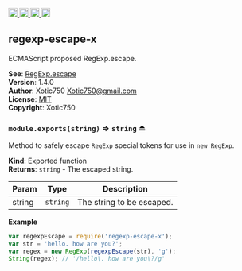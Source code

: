 <a href="https://travis-ci.org/Xotic750/regexp-escape-x"
   title="Travis status">
<img
   src="https://travis-ci.org/Xotic750/regexp-escape-x.svg?branch=master"
   alt="Travis status" height="18"/>
</a>
<a href="https://david-dm.org/Xotic750/regexp-escape-x"
   title="Dependency status">
<img src="https://david-dm.org/Xotic750/regexp-escape-x.svg"
   alt="Dependency status" height="18"/>
</a>
<a href="https://david-dm.org/Xotic750/regexp-escape-x#info=devDependencies"
   title="devDependency status">
<img src="https://david-dm.org/Xotic750/regexp-escape-x/dev-status.svg"
   alt="devDependency status" height="18"/>
</a>
<a href="https://badge.fury.io/js/regexp-escape-x" title="npm version">
<img src="https://badge.fury.io/js/regexp-escape-x.svg"
   alt="npm version" height="18"/>
</a>
<a name="module_regexp-escape-x"></a>

## regexp-escape-x
ECMAScript proposed RegExp.escape.

**See**: [RegExp.escape](https://github.com/benjamingr/RegExp.escape)  
**Version**: 1.4.0  
**Author**: Xotic750 <Xotic750@gmail.com>  
**License**: [MIT](&lt;https://opensource.org/licenses/MIT&gt;)  
**Copyright**: Xotic750  
<a name="exp_module_regexp-escape-x--module.exports"></a>

### `module.exports(string)` ⇒ <code>string</code> ⏏
Method to safely escape `RegExp` special tokens for use in `new RegExp`.

**Kind**: Exported function  
**Returns**: <code>string</code> - The escaped string.  

| Param | Type | Description |
| --- | --- | --- |
| string | <code>string</code> | The string to be escaped. |

**Example**  
```js
var regexpEscape = require('regexp-escape-x');
var str = 'hello. how are you?';
var regex = new RegExp(regexpEscape(str), 'g');
String(regex); // '/hello\. how are you\?/g'
```
